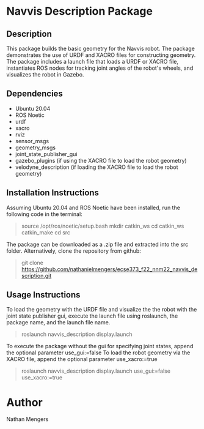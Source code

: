 
# Navvis Description Package 

## Description

This package builds the basic geometry for the Navvis robot. The package demonstrates the use of URDF and XACRO files for constructing geometry. The package 
includes a launch file that loads a URDF or XACRO file, instantiates ROS nodes for tracking joint angles of the robot's wheels, and visualizes the robot in
Gazebo.

## Dependencies

- Ubuntu 20.04
- ROS Noetic
- urdf
- xacro
- rviz
- sensor_msgs
- geometry_msgs
- joint_state_publisher_gui
- gazebo_plugins (if using the XACRO file to load the robot geometry)
- velodyne_description (if loading the XACRO file to load the robot geometry)

## Installation Instructions
Assuming Ubuntu 20.04 and ROS Noetic have been installed, run the following code in the terminal:


> source /opt/ros/noetic/setup.bash
> mkdir catkin_ws
> cd catkin_ws
> catkin_make
> cd src

The package can be downloaded as a .zip file and extracted into the src folder. Alternatively, clone the repository from github:

> git clone https://github.com/nathanielmengers/ecse373_f22_nnm22_navvis_description.git

## Usage Instructions

To load the geometry with the URDF file and visualize the the robot with the joint state publisher gui, 
execute the launch file using roslaunch, the package name, and the launch file name. 

> roslaunch navvis_description display.launch 

To execute the package without the gui for specifying joint states, append the optional parameter use_gui:=false
To load the robot geometry via the XACRO file, append the optional parameter use_xacro:=true

> roslaunch navvis_description display.launch use_gui:=false use_xacro:=true

# Author
Nathan Mengers


